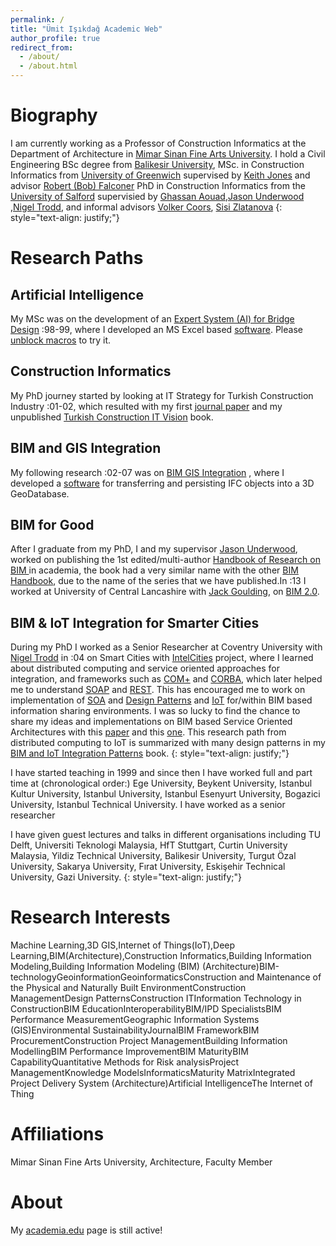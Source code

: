 ```yaml
---
permalink: /
title: "Ümit Işıkdağ Academic Web"
author_profile: true
redirect_from: 
  - /about/
  - /about.html
---
```

        
Biography
======
I am currently working as a Professor of Construction Informatics at the Department of Architecture in [Mimar Sinan Fine Arts University](https://msgsu.edu.tr/akademik/mimarlik-fakultesi/bolumler/mimarlik/). 
I hold a Civil Engineering BSc degree from [Balikesir University](https://www.balikesir.edu.tr/site/birim/insaat-muhendisligi-bolumu-293102),
MSc. in Construction Informatics from [University of Greenwich](https://www.gre.ac.uk/subjects/construction#postgraduate%20-%20taught) supervised by 
[Keith Jones](https://www.aru.ac.uk/people/keith-jones) and advisor [Robert (Bob) Falconer](https://www.linkedin.com/in/bob-falconer-77b6665)
PhD in Construction Informatics from the [University of Salford](https://hub.salford.ac.uk/uprise-digital-built-environment/) supervisied by 
[Ghassan Aouad](https://www.adu.ac.ae/about-adu/our-leadership1/leadership-team/professor-ghassan-aouad),[Jason Underwood](https://www.salford.ac.uk/our-staff/jason-underwood)
,[Nigel Trodd](https://www.linkedin.com/in/nigeltrodd), and informal advisors [Volker Coors](https://www.hft-stuttgart.de/p/volker-coors),
[Sisi Zlatanova](https://research.unsw.edu.au/people/professor-sisi-zlatanova)
{: style="text-align: justify;"}

Research Paths
======

Artificial Intelligence
------
My MSc was on the development of an [Expert System (AI) for Bridge Design](files/msc_thesis.pdf) :98-99, where I developed an MS Excel based [software](files/msc_code.xls).
Please [unblock macros](https://learn.microsoft.com/en-en/microsoft-365-apps/security/internet-macros-blocked) to try it.

Construction Informatics
------
My PhD journey started by looking at IT Strategy for Turkish Construction Industry :01-02, which resulted with my first [journal paper](https://www.emerald.com/insight/content/doi/10.1108/09699980410547595/full/html)
 and my unpublished [Turkish Construction IT Vision](https://zenodo.org/records/1331943) book.

BIM and GIS Integration
------
 My following research :02-07 was on [BIM GIS Integration](https://salford-repository.worktribe.com/output/1434038/towards-the-implementation-of-building-information-models-in-geospatial-context)
, where I developed a [software](https://www.youtube.com/playlist?list=PLjWRQUTDgLAPZ0EGWbw3UMj27GU4nMYFZ) for transferring and persisting IFC objects into a 3D GeoDatabase. 

BIM for Good
------ 
After I graduate from my PhD, I and my supervisor [Jason Underwood](https://www.salford.ac.uk/our-staff/jason-underwood), worked on publishing the 1st edited/multi-author 
[Handbook of Research on BIM ](https://www.igi-global.com/book/handbook-research-building-information-modeling/37234) in academia, the book had a very similar name with the other
[BIM Handbook](https://onlinelibrary.wiley.com/doi/book/10.1002/9781119287568), due to the name of the series that we have published.In :13 I worked at University of Central Lancashire 
with [Jack Goulding](https://www.linkedin.com/in/jack-goulding-a0412614), on [BIM 2.0](https://www.emerald.com/insight/content/doi/10.1108/14714171111148990/full/html).

BIM & IoT Integration for Smarter Cities
------
During my PhD I worked as a Senior Researcher at Coventry University with [Nigel Trodd](https://www.linkedin.com/in/nigeltrodd) in :04 on Smart Cities with [IntelCities](https://www.itas.kit.edu/english/projects_pask04_intelcity.php)
project, where I learned about distributed computing and service oriented approaches for integration, and frameworks such as 
[COM+](https://en.wikipedia.org/wiki/Component_Object_Model) and [CORBA](https://www.corba.org/), 
which later helped me to understand [SOAP](https://en.wikipedia.org/wiki/SOAP) and [REST](https://en.wikipedia.org/wiki/REST). 
This has encouraged me to work on implementation of [SOA](https://en.wikipedia.org/wiki/Service-oriented_architecture) and 
[Design Patterns](https://en.wikipedia.org/wiki/Software_design_pattern) and [IoT](https://en.wikipedia.org/wiki/Internet_of_things) for/within BIM based information sharing environments.
 I was so lucky to find the chance to share my ideas and implementations on BIM based Service Oriented Architectures with this [paper](https://www.sciencedirect.com/science/article/abs/pii/S0926580509001769)
and this [one](https://www.sciencedirect.com/science/article/abs/pii/S0926580512000696).
This research path from distributed computing to IoT is summarized with many design patterns in my [BIM and IoT Integration Patterns](https://link.springer.com/book/10.1007/978-3-319-21825-0) book. 
{: style="text-align: justify;"}

I have started teaching in 1999 and since then I have worked full and part time at (chronological order:) 
Ege University, Beykent University, Istanbul Kultur University, Istanbul University, Istanbul Esenyurt University, 
Bogazici University, Istanbul Technical University. I have worked as a senior researcher 

I have given guest lectures and talks in different organisations including 
TU Delft, Universiti Teknologi Malaysia, HfT Stuttgart, 
Curtin University Malaysia, Yildiz Technical University, 
Balikesir University, Turgut Özal University, Sakarya University, Fırat University, Eskişehir Technical University, Gazi University.
{: style="text-align: justify;"}

Research Interests
======
Machine Learning,3D GIS,Internet of Things(IoT),Deep Learning,BIM(Architecture),Construction Informatics,Building Information Modeling,Building Information Modeling (BIM) (Architecture)BIM-technologyGeoinformationGeoinformaticsConstruction and Maintenance of the Physical and Naturally Built EnvironmentConstruction ManagementDesign PatternsConstruction ITInformation Technology in ConstructionBIM EducationInteroperabilityBIM/IPD SpecialistsBIM Performance MeasurementGeographic Information Systems (GIS)Environmental SustainabilityJournalBIM FrameworkBIM ProcurementConstruction Project ManagementBuilding Information ModellingBIM Performance ImprovementBIM MaturityBIM CapabilityQuantitative Methods for Risk analysisProject ManagementKnowledge ModelsInformaticsMaturity MatrixIntegrated Project Delivery System (Architecture)Artificial IntelligenceThe Internet of Thing

Affiliations
======
Mimar Sinan Fine Arts University, Architecture, Faculty Member

About 
======
My [academia.edu](https://mimarsinan.academia.edu/umit) page is still active!

